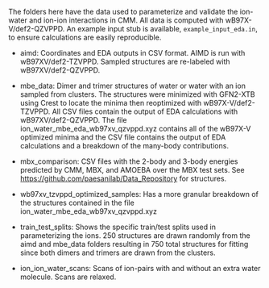 The folders here have the data used to parameterize and validate the ion-water
and ion-ion interactions in CMM. All data is computed with wB97X-V/def2-QZVPPD. An example input stub is available, `example_input_eda.in`, to ensure calculations are easily reproducible.

- aimd: Coordinates and EDA outputs in CSV format. AIMD is run with wB97XV/def2-TZVPPD. Sampled
structures are re-labeled with wB97XV/def2-QZVPPD.

- mbe_data: Dimer and trimer structures of water or water with an ion sampled from clusters. The
structures were minimized with GFN2-XTB using Crest to locate the minima then reoptimized with
wB97X-V/def2-TZVPPD. All CSV files contain the output of EDA calculations with wB97XV/def2-QZVPPD.
The file ion_water_mbe_eda_wb97xv_qzvppd.xyz contains all of the wB97X-V optimized minima and the
CSV file contains the output of EDA calculations and a breakdown of the many-body contributions.

- mbx_comparison: CSV files with the 2-body and 3-body energies predicted by CMM, MBX, and AMOEBA
over the MBX test sets. See https://github.com/paesanilab/Data_Repository for structures.

- wb97xv_tzvppd_optimized_samples: Has a more granular breakdown of the structures contained in the file
ion_water_mbe_eda_wb97xv_qzvppd.xyz

- train_test_splits: Shows the specific train/test splits used in parameterizing the ions.
250 structures are drawn randomly from the aimd and mbe_data folders resulting in 750
total structures for fitting since both dimers and trimers are drawn from the clusters.

- ion_ion_water_scans: Scans of ion-pairs with and without an extra water molecule. Scans are relaxed.
